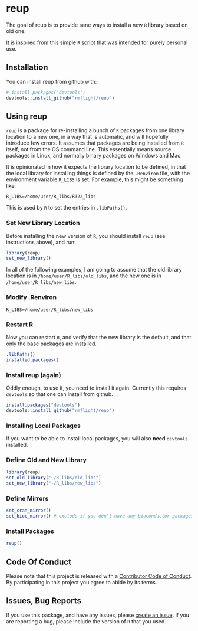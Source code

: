 # reup

The goal of reup is to provide sane ways to install a new `R` library based on
old one.

It is inspired from [this](https://gist.github.com/rmflight/f3d6d1982e707350606e)
simple `R` script that was intended for purely personal use.

## Installation

You can install reup from github with:

```R
# install.packages("devtools")
devtools::install_github("rmflight/reup")
```

## Using reup

`reup` is a package for re-installing a bunch of `R` packages from one library
location to a new one, in a way that is automatic, and will hopefully introduce
few errors. It assumes that packages are being installed from `R` itself, not
from the OS command line. This essentially means source packages in Linux, and
normally binary packages on Windows and Mac. 

It is opinionated in how it expects the library location to be
defined, in that the local library for installing things is defined
by the `.Renviron` file, with the environment variable `R_LIBS` is set. For example,
this might be something like:

```
R_LIBS=/home/user/R_libs/R322_libs
```

This is used by `R` to set the entries in `.libPaths()`.

### Set New Library Location

Before installing the new version of `R`, you should install `reup` (see instructions
above), and run:

```R
library(reup)
set_new_library()
```

In all of the following examples, I am going to assume that the old library location
is in `/home/user/R_libs/old_libs`, and the new one is in `/home/user/R_libs/new_libs`.

### Modify .Renviron

```
R_LIBS=/home/user/R_libs/new_libs
```

### Restart R

Now you can restart `R`, and verify that the new library is the default, and that
only the base packages are installed.

```R
.libPaths()
installed.packages()
```

### Install reup (again)

Oddly enough, to use it, you need to install it again. Currently this requires
`devtools` so that one can install from github.

```R
install.packages("devtools")
devtools::install_github("rmflight/reup")
```

### Installing Local Packages

If you want to be able to install local packages, you will also **need** `devtools`
installed.

### Define Old and New Library

```R
library(reup)
set_old_library("~/R_libs/old_libs")
set_new_library("~/R_libs/new_libs")
```

### Define Mirrors

```R
set_cran_mirror()
set_bioc_mirror() # exclude if you don't have any bioconductor packages
```

### Install Packages

```R
reup()
```


## Code Of Conduct

Please note that this project is released with a [Contributor Code of Conduct](CONDUCT.md). By participating in this project you agree to abide by its terms.

## Issues, Bug Reports

If you use this package, and have any issues, please [create an issue](https://github.com/rmflight/reup/issues).
If you are reporting a bug, please include the version of `R` that you used.
